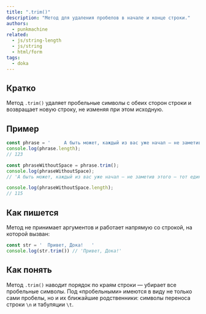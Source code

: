 ```yaml
---
title: ".trim()"
description: "Метод для удаления пробелов в начале и конце строки."
authors:
  - punkmachine
related:
  - js/string-length
  - js/string
  - html/form
tags:
  - doka
---
```


## Кратко

Метод `.trim()` удаляет пробельные символы с обеих сторон строки и возвращает новую строку, не изменяя при этом исходную.

## Пример

```js
const phrase = '     А быть может, каждый из вас уже начал — не заметив этого — тот единственный путь, который предназначен ему судьбой.   '
console.log(phrase.length);
// 123

const phraseWithoutSpace = phrase.trim();
console.log(phraseWithoutSpace);
// 'А быть может, каждый из вас уже начал — не заметив этого — тот единственный путь, который предназначен ему судьбой.'

console.log(phraseWithoutSpace.length);
// 115
```

## Как пишется

Метод не принимает аргументов и работает напрямую со строкой, на которой вызван:

```js
const str = '  Привет, Дока!   '
console.log(str.trim()) // 'Привет, Дока!'
```

## Как понять

Метод `.trim()` наводит порядок по краям строки — убирает все пробельные символы. Под «пробельными» имеются в виду не только сами пробелы, но и их ближайшие родственники: символы переноса строки `\n` и табуляции `\t`.
